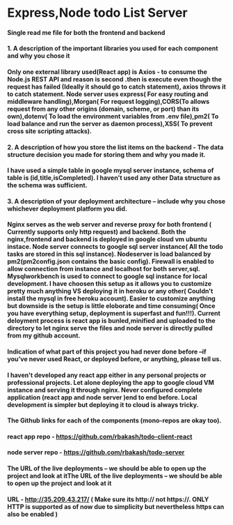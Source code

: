 # Express,Node todo List Server

#### Single read me file for both the frontend and backend

#### 1. A description of the important libraries you used for each component and why you chose it
#### Only one external library used(React app) is Axios  - to consume the Node.js REST API and reason is second .then is execute even though the request has failed (Ideally it should go to catch statement), axios throws it to catch statement. Node server uses express( For easy routing and middleware handling),Morgan( For request logging),CORS(To allows request from any other origins (domain, scheme, or port) than its own),dotenv( To load the environment variables from .env file),pm2( To load balance and run the server as daemon process),XSS( To prevent cross site scripting attacks).

#### 2. A description of how you store the list items on the backend - The data structure decision you made for storing them and why you made it.
#### I have used a simple table in google mysql server instance, schema of table is (id,title,isCompleted). I haven't used any other Data structure as the schema was sufficient.

#### 3. A description of your deployment architecture – include why you chose whichever deployment platform you did.
#### Nginx serves as the web server and reverse proxy for both frontend ( Currently supports only http request) and backend. Both the nginx,frontend and backend is deployed in google cloud vm ubuntu instace. Node server connects to google sql server instance( All the todo tasks are stored in this sql instance). Nodeserver is load balanced by pm2(pm2config.json contains the basic config). Firewall is enabled to allow connection from instance and localhost for both server,sql. Mysqlworkbench is used to connect to google sql instance for local development. I have choosen this setup as it allows you to customize pretty much anything VS deploying it in heroku or any other( Couldn't install the mysql in free heroku account). Easier to customize anything but downside is the setup is little eloborate and time consuming( Once you have everything setup, deployment is superfast and fun!!!). Current deloyment process is react app is bunled,minified and uploaded to the directory to let nginx serve the files and node server is directly pulled from my github account.   

#### Indication of what part of this project you had never done before –if you’ve never used React, or deployed before, or anything, please tell us.
#### I haven't developed any react app either in any personal projects or professional projects. Let alone deploying the app to google cloud VM instance and serving it through nginx. Never configured complete application (react app and node server )end to end before. Local development is simpler but deploying it to cloud is always tricky. 

#### The Github links for each of the components (mono-repos are okay too).
#### react app repo - https://github.com/rbakash/todo-client-react
#### node server repo - https://github.com/rbakash/todo-server

#### The URL of the live deployments – we should be able to open up the project and look at itThe URL of the live deployments – we should be able to open up the project and look at it
#### URL - http://35.209.43.217/ ( Make sure its http:// not https://. ONLY HTTP is supported as of now due to simplicity but nevertheless https can also be enabled )
